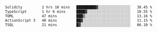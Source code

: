 <!--START_SECTION:waka-->

```txt
Solidity         2 hrs 18 mins   █████████▓░░░░░░░░░░░░░░░   38.45 %
TypeScript       1 hr 6 mins     ████▓░░░░░░░░░░░░░░░░░░░░   18.55 %
TOML             47 mins         ███▒░░░░░░░░░░░░░░░░░░░░░   13.16 %
ActionScript 3   40 mins         ██▓░░░░░░░░░░░░░░░░░░░░░░   11.15 %
TSQL             21 mins         █▓░░░░░░░░░░░░░░░░░░░░░░░   06.10 %
```

<!--END_SECTION:waka-->